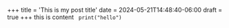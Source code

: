 +++
title = 'This is my post title'
date = 2024-05-21T14:48:40-06:00
draft = true
+++
this is content
``` print("hello")```
